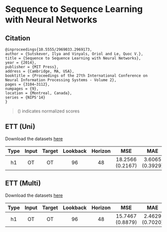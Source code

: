 # Sequence to Sequence Learning with Neural Networks

## Citation

```
@inproceedings{10.5555/2969033.2969173,
author = {Sutskever, Ilya and Vinyals, Oriol and Le, Quoc V.},
title = {Sequence to Sequence Learning with Neural Networks},
year = {2014},
publisher = {MIT Press},
address = {Cambridge, MA, USA},
booktitle = {Proceedings of the 27th International Conference on Neural Information Processing Systems - Volume 2},
pages = {3104–3112},
numpages = {9},
location = {Montreal, Canada},
series = {NIPS'14}
}
```

> () indicates normalized scores

## ETT (Uni)

Download the datasets [here](https://github.com/zhouhaoyi/ETDataset/tree/main/ETT-small)

| Type | Input | Target | Lookback | Horizon | MSE | MAE | Ensemble | Script |
|:---:|:---:|:---:|:---:|:---:|:---:|:---:|:---:|:---:|
| h1 | OT | OT | 96 | 48 | 18.2566 (0.2167) | 3.6065 (0.3929) | No | [train](https://github.com/TakuyaShintate/tsts/tree/main/benchmark/seq2seq/train_seq2seq_ett_h1_48_uni.py)/[test](https://github.com/TakuyaShintate/tsts/tree/main/benchmark/seq2seq/test_seq2seq_ett_h1_48_uni.py) |

## ETT (Multi)

Download the datasets [here](https://github.com/zhouhaoyi/ETDataset/tree/main/ETT-small)

| Type | Input | Target | Lookback | Horizon | MSE | MAE | Ensemble | Script |
|:---:|:---:|:---:|:---:|:---:|:---:|:---:|:---:|:---:|
| h1 | OT | OT | 96 | 48 | 15.7467 (0.8879) | 2.4629 (0.7020) | No | [train](https://github.com/TakuyaShintate/tsts/tree/main/benchmark/seq2seq/train_seq2seq_ett_h1_48_multi.py)/[test](https://github.com/TakuyaShintate/tsts/tree/main/benchmark/seq2seq/test_seq2seq_ett_h1_48_multi.py) |
